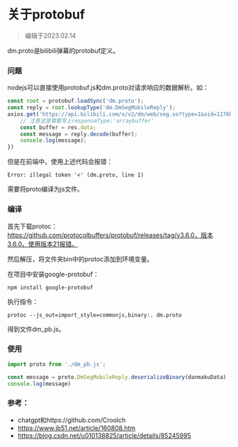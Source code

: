 # 关于protobuf

> 编辑于2023.02.14

dm.proto是bilibili弹幕的protobuf定义。

### 问题

nodejs可以直接使用protobuf.js和dm.proto对请求响应的数据解析。如：

```js
const root = protobuf.loadSync('dm.proto');
const reply = root.lookupType('dm.DmSegMobileReply');
axios.get('https://api.bilibili.com/x/v2/dm/web/seg.so?type=1&oid=1176840&segment_index=1', {responseType:'arraybuffer'}).then((res)=>{
  	// 注意这里需要写上responseType:'arraybuffer'
    const buffer = res.data;
    const message = reply.decode(buffer);
    console.log(message);
})
```

但是在前端中，使用上述代码会报错：

```
Error: illegal token '<' (dm.proto, line 1)
```

需要将proto编译为js文件。

### 编译

首先下载protoc：https://github.com/protocolbuffers/protobuf/releases/tag/v3.6.0，版本3.6.0，使用版本21报错。

然后解压，将文件夹bin中的protoc添加到环境变量。

在项目中安装google-protobuf：

```
npm install google-protobuf
```

执行指令：

```
protoc --js_out=import_style=commonjs,binary:. dm.proto
```

得到文件dm_pb.js。

### 使用

```js
import proto from './dm_pb.js';

const message = proto.DmSegMobileReply.deserializeBinary(danmakuData)
console.log(message)
```

### 参考：

- chatgpt和https://github.com/Croolch
- https://www.jb51.net/article/160808.htm
- https://blog.csdn.net/u010138825/article/details/85245995